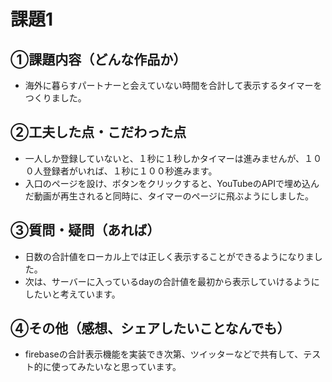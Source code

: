 # 課題1
## ①課題内容（どんな作品か）
- 海外に暮らすパートナーと会えていない時間を合計して表示するタイマーをつくりました。

## ②工夫した点・こだわった点
- 一人しか登録していないと、１秒に１秒しかタイマーは進みませんが、１００人登録者がいれば、１秒に１００秒進みます。
- 入口のページを設け、ボタンをクリックすると、YouTubeのAPIで埋め込んだ動画が再生されると同時に、タイマーのページに飛ぶようにしました。

## ③質問・疑問（あれば）
- 日数の合計値をローカル上では正しく表示することができるようになりました。
- 次は、サーバーに入っているdayの合計値を最初から表示していけるようにしたいと考えています。

## ④その他（感想、シェアしたいことなんでも）
- firebaseの合計表示機能を実装でき次第、ツイッターなどで共有して、テスト的に使ってみたいなと思っています。


